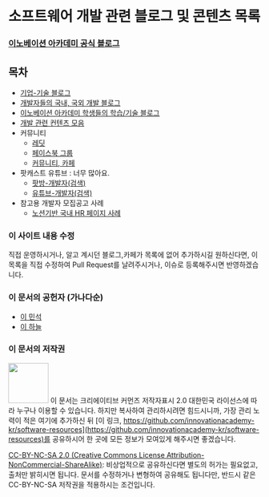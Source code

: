 # 소프트웨어 개발 관련 블로그 및 콘텐츠 목록

### [이노베이션 아카데미 공식 블로그](https://42place.wordpress.com/)

## 목차
* [기업-기술 블로그](blogs/tech_blogs.md)
* [개발자들의 국내, 국외 개발 블로그](blogs/personal_blogs.md)
* [이노베이션 아카데미 학생들의 학습/기술 블로그](blogs/innoaca_blogs.md)
* [개발 관련 컨텐츠 모음](contents/dev_contents.md)
* 커뮤니티
  * [레딧](communities/reddits.md)
  * [페이스북 그룹](communities/fb_groups.md)
  * [커뮤니티, 카페](communities/cafe_communities.md)
* 팟캐스트 유튜브 : 너무 많아요.
  * [팟방-개발자(검색)](http://www.podbbang.com/search?keyword=개발자)
  * [유튜브-개발자(검색)](https://www.youtube.com/results?search_query=개발자)
* 참고용 개발자 모집공고 사례
  * [노션기반 국내 HR 페이지 사례](https://www.notion.so/haloswpark/HR-a3065577c737488396045323bb2c3bec_)
  
### 이 사이트 내용 수정

직접 운영하시거나, 알고 계시던 블로그,카페가 목록에 없어 추가하시길 원하신다면,
이 목록을 직접 수정하여 Pull Request를 날려주시거나, 이슈로 등록해주시면 반영하겠습니다.

### 이 문서의 공헌자 (가나다순)

- [이 민석](mailto:ykhl1itj@gmail.com)
- [이 하늘](mailto:lee.haneul@gmail.com)

### 이 문서의 저작권 

<img src="https://mirrors.creativecommons.org/presskit/buttons/88x31/png/by-nc-sa.png" width="80px"></img> 
이 문서는 크리에이티브 커먼즈 저작자표시 2.0 대한민국 라이선스에 따라 
누구나 이용할 수 있습니다. 하지만 복사하여 관리하시려면 힘드시니까,
가장 관리 노력이 적은 여기에 추가하신 뒤 [이 링크, https://github.com/innovationacademy-kr/software-resources](https://github.com/innovationacademy-kr/software-resources)를 
공유하시어 한 곳에 모든 정보가 모여있게 해주시면 좋겠습니다. 

[CC-BY-NC-SA 2.0 (Creative Commons License Attribution-NonCommercial-ShareAlike)](https://creativecommons.org/licenses/by-nc-sa/2.0/): 
비상업적으로 공유하신다면 별도의 허가는 필요없고, 출처만 밝히시면 됩니다.
문서를 수정하거나 변형하여 공유해도 됩니다만, 반드시 같은 CC-BY-NC-SA
저작권을 적용하시는 조건입니다.
